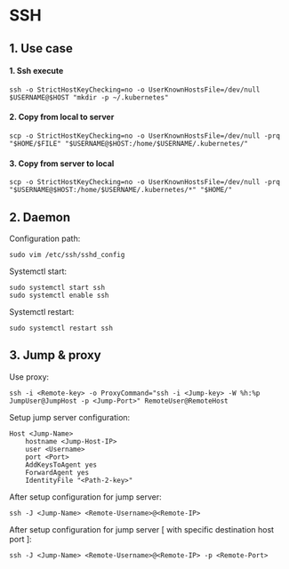 # SSH

## 1. Use case
#### 1. Ssh execute
```
ssh -o StrictHostKeyChecking=no -o UserKnownHostsFile=/dev/null $USERNAME@$HOST "mkdir -p ~/.kubernetes"
```
#### 2. Copy from local to server
```
scp -o StrictHostKeyChecking=no -o UserKnownHostsFile=/dev/null -prq "$HOME/$FILE" "$USERNAME@$HOST:/home/$USERNAME/.kubernetes/" 
```
#### 3. Copy from server to local
```
scp -o StrictHostKeyChecking=no -o UserKnownHostsFile=/dev/null -prq "$USERNAME@$HOST:/home/$USERNAME/.kubernetes/*" "$HOME/" 
```

## 2. Daemon
Configuration path:
```
sudo vim /etc/ssh/sshd_config
```

Systemctl start:
```
sudo systemctl start ssh
sudo systemctl enable ssh
```

Systemctl restart:
```
sudo systemctl restart ssh
```

## 3. Jump & proxy
Use proxy:
```
ssh -i <Remote-key> -o ProxyCommand="ssh -i <Jump-key> -W %h:%p JumpUser@JumpHost -p <Jump-Port>" RemoteUser@RemoteHost
```

Setup jump server configuration:
```
Host <Jump-Name>
    hostname <Jump-Host-IP>
    user <Username>
    port <Port>
    AddKeysToAgent yes
    ForwardAgent yes
    IdentityFile "<Path-2-key>"
```

After setup configuration for jump server:
```
ssh -J <Jump-Name> <Remote-Username>@<Remote-IP>
```

After setup configuration for jump server [ with specific destination host port ]:
```
ssh -J <Jump-Name> <Remote-Username>@<Remote-IP> -p <Remote-Port>
```
